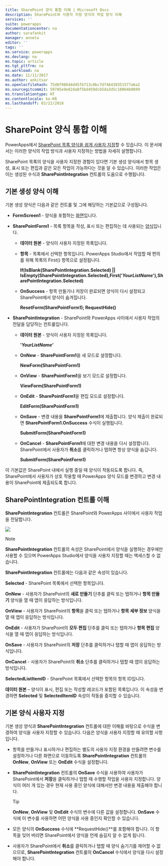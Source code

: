 ```yaml
---
title: SharePoint 양식 통합 이해 | Microsoft Docs
description: SharePoint와 사용자 지정 양식의 작업 방식 이해
services: ''
suite: powerapps
documentationcenter: na
author: sarafankit
manager: anneta
editor: ''
tags: ''
ms.service: powerapps
ms.devlang: na
ms.topic: article
ms.tgt_pltfrm: na
ms.workload: na
ms.date: 11/11/2017
ms.author: ankitsar
ms.openlocfilehash: 75d8f98644d45fb713c0bc7df46439351577a6a2
ms.sourcegitcommit: 59785e9e82da8f5bd459dcb5da3d5c18064b0899
ms.translationtype: HT
ms.contentlocale: ko-KR
ms.lasthandoff: 03/22/2018
---
```

# <a name="understand-sharepoint-forms-integration"></a>SharePoint 양식 통합 이해
PowerApps에서 [SharePoint 목록 양식을 쉽게 사용자 지정](customize-list-form.md)할 수 있습니다. 이 문서에서는 이러한 양식의 작업 방식과 사용자 지정하는 방법을 자세히 설명합니다.

SharePoint 목록의 양식을 사용자 지정한 경험이 있다면 기본 생성 양식에서 항목 생성, 표시 또는 편집과 같은 모든 작업이 가능하다는 것을 알 수 있습니다. 이러한 작업은 이는 생성된 수식과 **SharePointIntegration** 컨트롤의 도움으로 수행됩니다.

## <a name="understand-the-default-generated-form"></a>기본 생성 양식 이해

기본 생성 양식은 다음과 같은 컨트롤 및 그에 해당하는 기본값으로 구성됩니다.

* **FormScreen1** - 양식을 포함하는 [화면](controls/control-screen.md)입니다.

* **SharePointForm1** - 목록 항목을 작성, 표시 또는 편집하는 데 사용되는 [양식](working-with-forms.md)입니다.

    * **데이터 원본** - 양식이 사용자 지정된 목록입니다.

    * **항목** - 목록에서 선택한 항목입니다. PowerApps Studio에서 작업할 때 편의를 위해 목록의 First() 항목으로 설정됩니다.

        **If(IsBlank(SharePointIntegration.Selected) || IsEmpty(SharePointIntegration.Selected),First('*YourListName*'),SharePointIntegration.Selected)**

    * **OnSuccess** - 항목 만들기나 저장이 완료되면 양식이 다시 설정되고 SharePoint에서 양식이 숨겨집니다.

        **ResetForm(SharePointForm1); RequestHide()**

* **SharePointIntegration** - SharePoint와 PowerApps 사이에서 사용자 작업의 전달을 담당하는 컨트롤입니다.

    * **데이터 원본** - 양식이 사용자 지정된 목록입니다.

        **'*YourListName*'**

    * **OnNew** - **SharePointForm1**을 새 모드로 설정합니다.

        **NewForm(SharePointForm1)**

    * **OnView** - **SharePointForm1**을 보기 모드로 설정합니다.

        **ViewForm(SharePointForm1)**

    * **OnEdit** - **SharePointForm1**을 편집 모드로 설정합니다.

        **EditForm(SharePointForm1)**

    * **OnSave** - 변경 내용을 **SharePointForm1**에 제출합니다. 양식 제출이 완료되면 **SharePointForm1.OnSuccess** 수식이 실행됩니다.

        **SubmitForm(SharePointForm1)**

    * **OnCancel** - **SharePointForm1**에 대한 변경 내용을 다시 설정합니다. SharePoint에서 사용자가 **취소**를 클릭하거나 탭하면 항상 양식을 숨깁니다.

        **SubmitForm(SharePointForm1)**

이 기본값은 SharePoint 내에서 실행 중일 때 양식이 작동되도록 합니다. 즉, SharePoint에서 사용자가 상호 작용할 때 PowerApps 양식 모드를 변경하고 변경 내용이 SharePoint에 제출되도록 합니다.

## <a name="understand-the-sharepointintegration-control"></a>SharePointIntegration 컨트롤 이해
**SharePointIntegration** 컨트롤은 SharePoint와 PowerApps 사이에서 사용자 작업을 전달합니다.

![](./media/sharepoint-form-integration/sharepointintegration-object.png)

>[!NOTE]
>**SharePointIntegration** 컨트롤의 속성은 SharePoint에서 양식을 실행하는 경우에만 사용할 수 있으며 PowerApps Studio에서 양식을 사용자 지정할 때는 액세스할 수 없습니다.

**SharePointIntegration** 컨트롤에는 다음과 같은 속성이 있습니다.

**Selected** - SharePoint 목록에서 선택한 항목입니다.

**OnNew** - 사용자가 SharePoint의 **새로 만들기** 단추를 클릭 또는 탭하거나 **항목 만들기** 양식을 열 때 앱이 응답하는 방식입니다.

**OnView** - 사용자가 SharePoint의 **항목**을 클릭 또는 탭하거나 **항목 세부 정보** 양식을 열 때 앱이 응답하는 방식입니다.

**OnEdit** - 사용자가 SharePoint의 **모두 편집** 단추를 클릭 또는 탭하거나 **항목 편집** 양식을 열 때 앱이 응답하는 방식입니다.

**OnSave** - 사용자가 SharePoint의 **저장** 단추를 클릭하거나 탭할 때 앱이 응답하는 방식입니다.

**OnCancel** - 사용자가 SharePoint의 **취소** 단추를 클릭하거나 탭할 때 앱이 응답하는 방식입니다.

**SelectedListItemID** - SharePoint 목록에서 선택한 항목의 항목 ID입니다.

**데이터 원본** – 양식이 표시, 편집 또는 작성할 레코드가 포함된 목록입니다. 이 속성을 변경하면 **Selected** 및 **SelectedItemID** 속성이 작동을 중지할 수 있습니다.

## <a name="customize-the-default-form"></a>기본 양식 사용자 지정
기본 생성 양식과 **SharePointIntegration** 컨트롤에 대한 이해를 바탕으로 수식을 변경하여 양식을 사용자 지정할 수 있습니다. 다음은 양식을 사용자 지정할 때 유의할 사항입니다.

* 항목을 만들거나 표시하거나 편집하는 별도의 사용자 지정 환경을 만들려면 변수를 설정하거나 다른 화면으로 이동하도록 **SharePointIntegration** 컨트롤의 **OnNew**, **OnView** 또는 **OnEdit** 수식을 설정합니다.

* **SharePointIntegration** 컨트롤의 **OnSave** 수식을 사용하여 사용자가 SharePoint에서 **저장**을 클릭하거나 탭할 때 수행할 작업을 사용자 지정합니다. 양식이 여러 개 있는 경우 현재 사용 중인 양식에 대해서만 변경 내용을 제출해야 합니다.

    >[!TIP]
     **OnNew**, **OnView** 및 **OnEdit** 수식의 변수에 다른 값을 설정합니다. **OnSave** 수식에 이 변수를 사용하면 어떤 양식을 사용 중인지 확인할 수 있습니다.

* 모든 양식의 **OnSuccess** 수식에 **RequestHide()**를 포함해야 합니다. 이 항목을 잊어 버리면 SharePoint에서 양식을 언제 숨길지 알 수 없게 됩니다.

* 사용자가 SharePoint에서 **취소**를 클릭하거나 탭할 때 양식 숨기기를 제어할 수 없으므로, **SharePointIntegration** 컨트롤의 **OnCancel** 수식에서 양식을 다시 설정해야 합니다.
